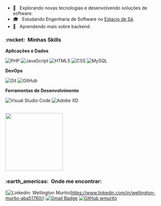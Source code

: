 


- 🤔 &nbsp; Explorando novas tecnologias e desenvolvendo soluções de software.
- 🎓 &nbsp; Estudando Engenharia de Software no <a href="(https://estacio.br/)">Estacio de Sá</a>.
- 🌱 &nbsp; Aprendendo mais sobre backend.

<h3> :rocket: &nbsp;Minhas Skills </h3>

**Aplicações e Dados**

  ![PHP](https://img.shields.io/badge/-PHP-333333?style=flat&logo=PHP&logoColor=007396)
  ![JavaScript](https://img.shields.io/badge/-JavaScript-333333?style=flat&logo=javascript)
  ![HTML5](https://img.shields.io/badge/-HTML5-333333?style=flat&logo=HTML5)
  ![CSS](https://img.shields.io/badge/-CSS-333333?style=flat&logo=CSS3&logoColor=1572B6)
  ![MySQL](https://img.shields.io/badge/-MySQL-333333?style=flat&logo=mysql)


**DevOps**

  ![Git](https://img.shields.io/badge/-Git-333333?style=flat&logo=git)
  ![GitHub](https://img.shields.io/badge/-GitHub-333333?style=flat&logo=github)
 

**Ferramentas de Desenvolvimento**

  ![Visual Studio Code](https://img.shields.io/badge/-Visual%20Studio%20Code-333333?style=flat&logo=visual-studio-code&logoColor=007ACC)
  ![Adobe XD](https://img.shields.io/badge/-Adobe%20XD-333333?style=flat&logo=adobe-xd&logoColor=007ACC)

<br/>

<a href="https://github.com/wmurito">
  <img height="180em" src="https://github-readme-stats.vercel.app/api?username=VanessaSwerts&theme=dracula&show_icons=true" />
</a>

<br/>

<h3> :earth_americas: &nbsp;Onde me encontrar: </h3> 

[![Linkedin: Wellington Murito](https://img.shields.io/badge/-USERNAME-blue?style=flat-square&logo=Linkedin&logoColor=white&link=LINK-DO-SEU-LINKEDIN)(https://www.linkedin.com/in/wellington-murito-aba51760/)
[![Gmail Badge](https://img.shields.io/badge/-seuemail@email.com-006bed?style=flat-square&logo=Gmail&logoColor=white&link=mailto:SEU-EMAIL)](elinho.murito@gmail.com)
[![GitHub wmurito]( https://img.shields.io/github/followers/VanessaSwerts?label=follow&style=social)](github.com/wmurito)

